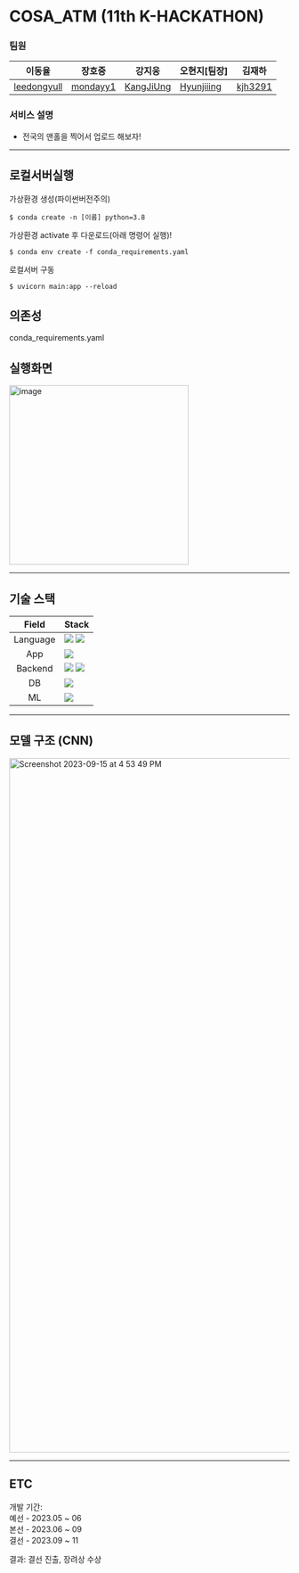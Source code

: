 # COSA_ATM (11th K-HACKATHON)
### 팀원
|이동율|장호중|강지웅|오현지[팀장]|김재하|
|---|---|---|---|---|
| [leedongyull](https://github.com/leedongyull) | [mondayy1](https://github.com/mondayy1)  | [KangJiUng](https://github.com/KangJiUng) | [Hyunjiiing](https://github.com/Hyunjiiing) | [kjh3291](https://github.com/kjh3291)|




### 서비스 설명
* 전국의 맨홀을 찍어서 업로드 해보자!
-----

## 로컬서버실행
가상환경 생성(파이썬버전주의)
```
$ conda create -n [이름] python=3.8
```

가상환경 activate 후 다운로드(아래 명령어 실행)!
```
$ conda env create -f conda_requirements.yaml
```

로컬서버 구동
```
$ uvicorn main:app --reload
```

## 의존성
conda_requirements.yaml

## 실행화면
<img width="322" alt="image" src="https://github.com/Hyunjiiing/COSA_ATM/assets/128250130/5b89cef5-a472-4767-b0e7-f9e0a71c45ce">


----

## 기술 스택

| Field | Stack |
|:---:|:---|
| Language | <img src="https://img.shields.io/badge/Python-3776AB?style=for-the-badge&logo=Python&logoColor=white"/> <img src="https://img.shields.io/badge/Dart-58ACFA?style=for-the-badge&logo=dart&logoColor=013ADF"/> |
| App | <img src="https://img.shields.io/badge/Flutter-FAFAFA?style=for-the-badge&logo=flutter&logoColor=013ADF"/> |
| Backend | <img src="https://img.shields.io/badge/Fastapi-009688?style=for-the-badge&logo=Fastapi&logoColor=white"/> <img src="https://img.shields.io/badge/Gunicorn-E6E6E6?style=for-the-badge&logo=gunicorn&logoColor=298A08"/> |
| DB |  <img src="https://img.shields.io/badge/Firebase-white?style=for-the-badge&logo=Firebase&logoColor=FFCA28"/>  |
| ML |  <img src="https://img.shields.io/badge/Keras-D00000?style=for-the-badge&logo=Keras&logoColor=white"/>  |

----

## 모델 구조 (CNN)
<img width="1246" alt="Screenshot 2023-09-15 at 4 53 49 PM" src="https://github.com/Hyunjiiing/COSA_ATM/assets/128250130/f7650075-fbc4-4cf1-accc-c524578f3490">

----
## ETC

개발 기간:</br>
예선 - 2023.05 ~ 06</br>
본선 - 2023.06 ~ 09</br>
결선 - 2023.09 ~ 11</br>

결과: 결선 진출, 장려상 수상

